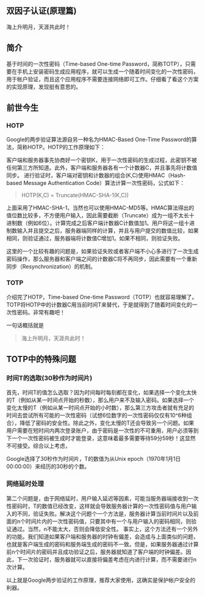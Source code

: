 ## 双因子认证(原理篇)

海上升明月，天涯共此时！

## 简介

 基于时间的一次性密码（Time-based One-time Password，简称TOTP），只需要在手机上安装密码生成应用程序，就可以生成一个随着时间变化的一次性密码，用于帐户验证，而且这个应用程序不需要连接网络即可工作。仔细看了看这个方案的实现原理，发现挺有意思的。

## 前世今生

### HOTP 
 
 Google的两步验证算法源自另一种名为HMAC-Based One-Time Password的算法，简称HOTP。HOTP的工作原理如下：

 客户端和服务器事先协商好一个密钥K，用于一次性密码的生成过程，此密钥不被任何第三方所知道。此外，客户端和服务器各有一个计数器C，并且事先将计数值同步。
进行验证时，客户端对密钥和计数器的组合(K,C)使用HMAC（Hash-based Message Authentication Code）算法计算一次性密码，公式如下：

> HOTP(K,C) = Truncate(HMAC-SHA-1(K,C))

上面采用了HMAC-SHA-1，当然也可以使用HMAC-MD5等。HMAC算法得出的值位数比较多，不方便用户输入，因此需要截断（Truncate）成为一组不太长十进制数（例如6位）。计算完成之后客户端计数器C计数值加1。用户将这一组十进制数输入并且提交之后，服务器端同样的计算，并且与用户提交的数值比较，如果相同，则验证通过，服务器端将计数值C增加1。如果不相同，则验证失败。

这里的一个比较有趣的问题是，如果验证失败或者客户端不小心多进行了一次生成密码操作，那么服务器和客户端之间的计数器C将不再同步，因此需要有一个重新同步（Resynchronization）的机制。

### TOTP

介绍完了HOTP，Time-based One-time Password（TOTP）也就容易理解了。TOTP将HOTP中的计数器C用当前时间T来替代，于是就得到了随着时间变化的一次性密码。非常有趣吧！

一句话概括就是

> 海上升明月，天涯共此时！

## TOTP中的特殊问题

### 时间T的选取(30秒作为时间片)

首先，时间T的值怎么选取？因为时间每时每刻都在变化，如果选择一个变化太快的T（例如从某一时间点开始的秒数），那么用户来不及输入密码。如果选择一个变化太慢的T（例如从某一时间点开始的小时数），那么第三方攻击者就有充足的时间去尝试所有可能的一次性密码（试想6位数字的一次性密码仅仅有10^6种组合），降低了密码的安全性。除此之外，变化太慢的T还会导致另一个问题。如果用户需要在短时间内两次登录账户，由于密码是一次性的不可重用，用户必须等到下一个一次性密码被生成时才能登录，这意味着最多需要等待59分59秒！这显然不可接受。综合以上考虑，

Google选择了30秒作为时间片，T的数值为从Unix epoch（1970年1月1日 00:00:00）来经历的30秒的个数。

### 网络延时处理

第二个问题是，由于网络延时，用户输入延迟等因素，可能当服务器端接收到一次性密码时，T的数值已经改变，这样就会导致服务器计算的一次性密码值与用户输入的不同，验证失败。解决这个问题个一个方法是，服务器计算当前时间片以及前面的n个时间片内的一次性密码值，只要其中有一个与用户输入的密码相同，则验证通过。当然，n不能太大，否则会降低安全性。
事实上，这个方法还有一个另外的功能。我们知道如果客户端和服务器的时钟有偏差，会造成与上面类似的问题，也就是客户端生成的密码和服务端生成的密码不一致。但是，如果服务器通过计算前n个时间片的密码并且成功验证之后，服务器就知道了客户端的时钟偏差。因此，下一次验证时，服务器就可以直接将偏差考虑在内进行计算，而不需要进行n次计算。

以上就是Google两步验证的工作原理，推荐大家使用，这确实是保护帐户安全的利器。

